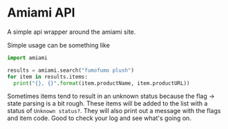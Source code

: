 # Amiami API

A simple api wrapper around the amiami site.

Simple usage can be something like

```python
import amiami

results = amiami.search("fumofumo plush")
for item in results.items:
  print("{}, {}".format(item.productName, item.productURL))
```


Sometimes items tend to result in an unknown status because the flag -> state parsing is a bit rough. These items will be added to the list with a status of `Unknown status?`. They will also print out a message with the flags and item code. Good to check your log and see what's going on.
